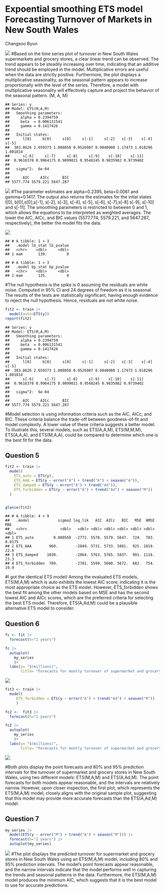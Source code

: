 Expoential smoothing ETS model Forecasting Turnover of Markets in New
South Wales
================
Changsoo Byun

![](2023-05-03-ETS-Expoential-smoothing-model-forecast-with-R_files/figure-gfm/unnamed-chunk-1-1.png)<!-- -->
\#Based on the time series plot of turnover in New South Wales
supermarkets and grocery stores, a clear linear trend can be observed.
The trend appears to be steadily increasing over time, indicating that
an additive trend should be employed in the model. Multiplicative errors
are useful when the data are strictly positive. Furthermore, the plot
displays a multiplicative seasonality, as the seasonal pattern appears
to increase proportionally with the level of the series. Therefore, a
model with multiplicative seasonality will effectively capture and
project the behavior of the seasonal pattern. (M, A, M)

    ## Series: y 
    ## Model: ETS(M,A,M) 
    ##   Smoothing parameters:
    ##     alpha = 0.2394759 
    ##     beta  = 0.006131541 
    ##     gamma = 0.1417426 
    ## 
    ##   Initial states:
    ##      l[0]     b[0]     s[0]     s[-1]     s[-2]   s[-3]    s[-4]    s[-5]
    ##  303.8626 2.659373 1.008058 0.9526907 0.9840908 1.17473 1.018296 1.001814
    ##      s[-6]     s[-7]     s[-8]     s[-9]    s[-10]    s[-11]
    ##  0.9616378 0.9964175 0.9899021 0.9548245 0.9835982 0.9739402
    ## 
    ##   sigma^2:  6e-04
    ## 
    ##      AIC     AICc      BIC 
    ## 5577.774 5579.221 5647.287

![](2023-05-03-ETS-Expoential-smoothing-model-forecast-with-R_files/figure-gfm/unnamed-chunk-2-1.png)<!-- -->
\#The parameter estimates are alpha=0.2395, beta=0.0061 and
gamma=0.1417. The output also returns the estimates for the intial
states l\[0\], b\[0\],s\[0\],s\[-1\], s\[-2\], s\[-3\], s\[-4\],
s\[-5\], s\[-6\], s\[-7\],s\[-8\] s\[-9\], s\[-10\] and s\[-11\]. The
smoothing parameters is restricted to between 0 and 1, which allows the
equations to be interpreted as weighted averages. The lower the AIC,
AICc, and BIC values (5577.774, 5579.221, and 5647.287, respectively),
the better the model fits the data.

![](2023-05-03-ETS-Expoential-smoothing-model-forecast-with-R_files/figure-gfm/unnamed-chunk-3-1.png)<!-- -->

    ## # A tibble: 1 × 3
    ##   .model lb_stat lb_pvalue
    ##   <chr>    <dbl>     <dbl>
    ## 1 mam       139.         0

    ## # A tibble: 1 × 3
    ##   .model bp_stat bp_pvalue
    ##   <chr>    <dbl>     <dbl>
    ## 1 mam       135.         0

\#The null hypothesis is the spike is 0 assuming the residuals are white
noise. Computed in 95% CI and 24 degrees of freedom as it is seasonal.
The results of the tests are statistically significant, having enough
evidence to reject the null hypothesis. Hence, residuals are not white
noise.

``` r
fit2 <- train |>
  model(auto=ETS(y))
report(fit2)
```

    ## Series: y 
    ## Model: ETS(M,A,M) 
    ##   Smoothing parameters:
    ##     alpha = 0.2394759 
    ##     beta  = 0.006131541 
    ##     gamma = 0.1417426 
    ## 
    ##   Initial states:
    ##      l[0]     b[0]     s[0]     s[-1]     s[-2]   s[-3]    s[-4]    s[-5]
    ##  303.8626 2.659373 1.008058 0.9526907 0.9840908 1.17473 1.018296 1.001814
    ##      s[-6]     s[-7]     s[-8]     s[-9]    s[-10]    s[-11]
    ##  0.9616378 0.9964175 0.9899021 0.9548245 0.9835982 0.9739402
    ## 
    ##   sigma^2:  6e-04
    ## 
    ##      AIC     AICc      BIC 
    ## 5577.774 5579.221 5647.287

\#Model selection is using information criteria such as the AIC, AICc,
and BIC. These criteria balance the trade-off between goodness-of-fit
and model complexity. A lower value of these criteria suggests a better
model. To illustrate this, several models, such as ETS(A,A,M),
ETS(M,M,M), ETS(A,A,A), and ETS(M,A,A), could be compared to determine
which one is the best fit for the data.

## Question 5

``` r
fit2 <- train |>
  model(
    ETS_auto = ETS(y),
    ETS_AAA = ETS(y ~ error("A") + trend("A") + season("A")),
    ETS_damped = ETS(y ~ error("A") + trend("Ad")),
    ETS_forbidden = ETS(y ~ error("A") + trend("Ad") + season("M"))
  )


glance(fit2)
```

    ## # A tibble: 4 × 9
    ##   .model             sigma2 log_lik   AIC  AICc   BIC   MSE  AMSE     MAE
    ##   <chr>               <dbl>   <dbl> <dbl> <dbl> <dbl> <dbl> <dbl>   <dbl>
    ## 1 ETS_auto         0.000569  -2772. 5578. 5579. 5647.  724.  783.  0.0175
    ## 2 ETS_AAA        960.        -2849. 5731. 5733. 5801.  925. 1019. 22.6   
    ## 3 ETS_damped    1030.        -2864. 5763. 5765. 5837.  991. 1118. 23.3   
    ## 4 ETS_forbidden  709.        -2781. 5599. 5600. 5672.  682.  754. 19.9

\#I got the identical ETS model/ Among the evaluated ETS models,
ETS(M,A,M) which is auto exhibits the lowest AIC score, indicating it is
the most appropriate choice as the ETS model. However, ETS_forbidden
shows the best fit among the other models based on MSE and has the
second lowest AIC and AICc scores, which are the preferred criteria for
selecting the best ETS model. Therefore, ETS(A,Ad,M) could be a
plausible alternative ETS model to consider.

## Question 6

``` r
fc <- fit |> 
  forecast(h="2 years")

fc |> 
  autoplot(
    my_series
    )+
  labs(y= "$(millions)",
       title= "Forecasts for montly turnover of supermarket and grocery stores")
```

![](2023-05-03-ETS-Expoential-smoothing-model-forecast-with-R_files/figure-gfm/unnamed-chunk-6-1.png)<!-- -->

``` r
fit3 <- train |>
  model(
     ETS_forbidden = ETS(y ~ error("A") + trend("Ad") + season("M"))
     )

fc2 <-  fit3 |> 
  forecast(h="2 years")

fc2 |> 
  autoplot(
    my_series
    )+
  labs(y= "$(millions)",
       title= "Forecasts for montly turnover of supermarket and grocery stores")
```

![](2023-05-03-ETS-Expoential-smoothing-model-forecast-with-R_files/figure-gfm/unnamed-chunk-6-2.png)<!-- -->

\#Both plots display the point forecasts and 80% and 95% prediction
intervals for the turnover of supermarket and grocery stores in New
South Wales, using two different models: ETS(M,A,M) and ETS(A,Ad,M). The
point forecasts for both models appear reasonable, and the intervals are
relatively narrow. However, upon closer inspection, the first plot,
which represents the ETS(M,A,M) model, closely aligns with the original
sample plot, suggesting that this model may provide more accurate
forecasts than the ETS(A,Ad,M) model.

## Question 7

``` r
my_series |> 
  model(ETS(y ~ error("M") + trend("A") + season("M"))) |> 
  forecast(h="2 years") |> 
  autoplot(my_series)
```

![](2023-05-03-ETS-Expoential-smoothing-model-forecast-with-R_files/figure-gfm/unnamed-chunk-7-1.png)<!-- -->
\#The plot displays the predicted turnover for supermarket and grocery
stores in New South Wales using an ETS(M,A,M) model, including 80% and
95% prediction intervals. The model’s point forecasts appear reasonable,
and the narrow intervals indicate that the model performs well in
capturing the trends and seasonal patterns in the data. Furthermore, the
ETS(M,A,M) model produces the minimum AIC, which suggests that it is the
best model to use for accurate predictions.
